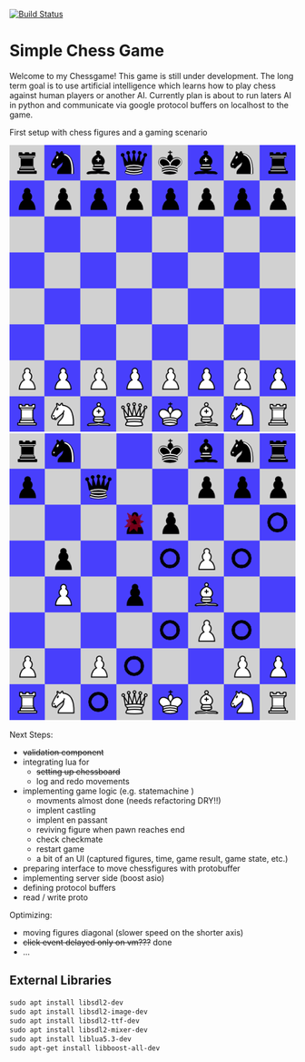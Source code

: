 
[![Build Status](https://dev.azure.com/thomassedlmair/SimpleChess/_apis/build/status/ThoSe1990.SimpleChess?branchName=master)](https://dev.azure.com/thomassedlmair/SimpleChess/_build/latest?definitionId=3&branchName=master)


# Simple Chess Game 

Welcome to my Chessgame! This game is still under development. The long term goal is to use artificial intelligence which learns how to play chess against human players or another AI. Currently plan is about to run laters AI in python and communicate via google protocol buffers on localhost to the game. 
  
First setup with chess figures and a gaming scenario 

![first setup](./screenshots/default_setup.PNG)
![game running](./screenshots/chessgame.PNG)


Next Steps:
- ~~validation component~~
- integrating lua for
    - ~~setting up chessboard~~
    - log and redo movements
- implementing game logic (e.g. statemachine )
    - movments almost done (needs refactoring DRY!!)
    - implent castling
    - implent en passant
    - reviving figure when pawn reaches end
    - check checkmate
    - restart game
    - a bit of an UI (captured figures, time, game result, game state, etc.)
- preparing interface to move chessfigures with protobuffer
- implementing server side (boost asio)
- defining protocol buffers
- read / write proto


Optimizing:
- moving figures diagonal (slower speed on the shorter axis)
- ~~click event delayed only on vm???~~ done
- ... 

## External Libraries

````
sudo apt install libsdl2-dev
sudo apt install libsdl2-image-dev
sudo apt install libsdl2-ttf-dev
sudo apt install libsdl2-mixer-dev
sudo apt install liblua5.3-dev
sudo apt-get install libboost-all-dev
````